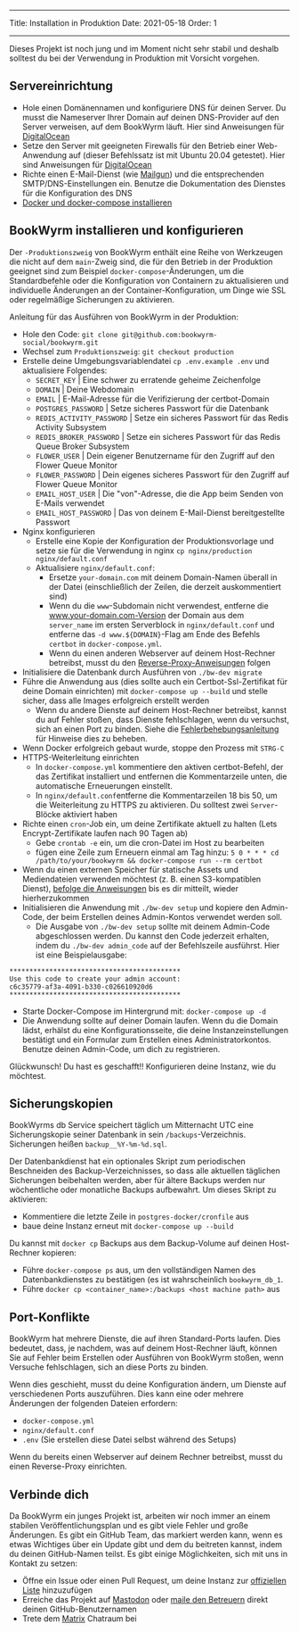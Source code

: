 - - -
Title: Installation in Produktion Date: 2021-05-18 Order: 1
- - -

Dieses Projekt ist noch jung und im Moment nicht sehr stabil und deshalb solltest du bei der Verwendung in Produktion mit Vorsicht vorgehen.

## Servereinrichtung
- Hole einen Domänennamen und konfiguriere DNS für deinen Server. Du musst die Nameserver Ihrer Domain auf deinen DNS-Provider auf den Server verweisen, auf dem BookWyrm läuft. Hier sind Anweisungen für [DigitalOcean](https://www.digitalocean.com/community/tutorials/how-to-point-to-digitalocean-nameservers-from-common-domain-registrars)
- Setze den Server mit geeigneten Firewalls für den Betrieb einer Web-Anwendung auf (dieser Befehlssatz ist mit Ubuntu 20.04 getestet). Hier sind Anweisungen für [DigitalOcean](https://www.digitalocean.com/community/tutorials/initial-server-setup-with-ubuntu-20-04)
- Richte einen E-Mail-Dienst (wie [Mailgun](https://documentation.mailgun.com/en/latest/quickstart.html)) und die entsprechenden SMTP/DNS-Einstellungen ein. Benutze die Dokumentation des Dienstes für die Konfiguration des DNS
- [Docker und docker-compose installieren](https://docs.docker.com/compose/install/)

## BookWyrm installieren und konfigurieren

Der `-Produktionszweig` von BookWyrm enthält eine Reihe von Werkzeugen die nicht auf dem `main`-Zweig sind, die für den Betrieb in der Produktion geeignet sind zum Beispiel `docker-compose`-Änderungen, um die Standardbefehle oder die Konfiguration von Containern zu aktualisieren und individuelle Änderungen an der Container-Konfiguration, um Dinge wie SSL oder regelmäßige Sicherungen zu aktivieren.

Anleitung für das Ausführen von BookWyrm in der Produktion:

- Hole den Code: `git clone git@github.com:bookwyrm-social/bookwyrm.git`
- Wechsel zum `Produktionszweig`: `git checkout production`
- Erstelle deine Umgebungsvariablendatei `cp .env.example .env` und aktualisiere Folgendes:
    - `SECRET_KEY` | Eine schwer zu erratende geheime Zeichenfolge
    - `DOMAIN` | Deine Webdomain
    - `EMAIL` | E-Mail-Adresse für die Verifizierung der certbot-Domain
    - `POSTGRES_PASSWORD` | Setze sicheres Passwort für die Datenbank
    - `REDIS_ACTIVITY_PASSWORD` | Setze ein sicheres Passwort für das Redis Activity Subsystem
    - `REDIS_BROKER_PASSWORD` | Setze ein sicheres Passwort für das Redis Queue Broker Subsystem
    - `FLOWER_USER` | Dein eigener Benutzername für den Zugriff auf den Flower Queue Monitor
    - `FLOWER_PASSWORD` | Dein eigenes sicheres Passwort für den Zugriff auf Flower Queue Monitor
    - `EMAIL_HOST_USER` | Die "von"-Adresse, die die App beim Senden von E-Mails verwendet
    - `EMAIL_HOST_PASSWORD` | Das von deinem E-Mail-Dienst bereitgestellte Passwort
- Nginx konfigurieren
    - Erstelle eine Kopie der Konfiguration der Produktionsvorlage und setze sie für die Verwendung in nginx `cp nginx/production nginx/default.conf`
    - Aktualisiere `nginx/default.conf`:
        - Ersetze `your-domain.com` mit deinem Domain-Namen überall in der Datei (einschließlich der Zeilen, die derzeit auskommentiert sind)
        - Wenn du die `www`-Subdomain nicht verwendest, entferne die www.your-domain.com-Version der Domain aus dem `server_name` im ersten Serverblock in `nginx/default.conf` und entferne das `-d www.${DOMAIN}`-Flag am Ende des Befehls `certbot` in `docker-compose.yml`.
        - Wenn du einen anderen Webserver auf deinem Host-Rechner betreibst, musst du den [Reverse-Proxy-Anweisungen](/reverse-proxy.html) folgen
- Initialisiere die Datenbank durch Ausführen von `./bw-dev migrate`
- Führe die Anwendung aus (dies sollte auch ein Certbot-Ssl-Zertifikat für deine Domain einrichten) mit `docker-compose up --build` und stelle sicher, dass alle Images erfolgreich erstellt werden
    - Wenn du andere Dienste auf deinem Host-Rechner betreibst, kannst du auf Fehler stoßen, dass Dienste fehlschlagen, wenn du versuchst, sich an einen Port zu binden. Siehe die [Fehlerbehebungsanleitung](#port_conflicts) für Hinweise dies zu beheben.
- Wenn Docker erfolgreich gebaut wurde, stoppe den Prozess mit `STRG-C`
- HTTPS-Weiterleitung einrichten
    - In `docker-compose.yml` kommentiere den aktiven certbot-Befehl, der das Zertifikat installiert und entfernen die Kommentarzeile unten, die automatische Erneuerungen einstellt.
    - In `nginx/default.conf`entferne die Kommentarzeilen 18 bis 50, um die Weiterleitung zu HTTPS zu aktivieren. Du solltest zwei `Server`-Blöcke aktiviert haben
- Richte einen `cron`-Job ein, um deine Zertifikate aktuell zu halten (Lets Encrypt-Zertifikate laufen nach 90 Tagen ab)
    - Gebe `crontab -e` ein, um die cron-Datei im Host zu bearbeiten
    - fügen eine Zeile zum Erneuern einmal am Tag hinzu: `5 0 * * * cd /path/to/your/bookwyrm && docker-compose run --rm certbot`
- Wenn du einen externen Speicher für statische Assets und Mediendateien verwenden möchtest (z. B. einen S3-kompatiblen Dienst), [befolge die Anweisungen](/external-storage.html) bis es dir mitteilt, wieder hierherzukommen
- Initialisieren die Anwendung mit `./bw-dev setup` und kopiere den Admin-Code, der beim Erstellen deines Admin-Kontos verwendet werden soll.
    - Die Ausgabe von `./bw-dev setup` sollte mit deinem Admin-Code abgeschlossen werden. Du kannst den Code jederzeit erhalten, indem du `./bw-dev admin_code` auf der Befehlszeile ausführst. Hier ist eine Beispielausgabe:

``` { .sh }
*******************************************
Use this code to create your admin account:
c6c35779-af3a-4091-b330-c026610920d6
*******************************************
```

- Starte Docker-Compose im Hintergrund mit: `docker-compose up -d`
- Die Anwendung sollte auf deiner Domain laufen. Wenn du die Domain lädst, erhälst du eine Konfigurationsseite, die deine Instanzeinstellungen bestätigt und ein Formular zum Erstellen eines Administratorkontos. Benutze deinen Admin-Code, um dich zu registrieren.

Glückwunsch! Du hast es geschafft!! Konfigurieren deine Instanz, wie du möchtest.


## Sicherungskopien

BookWyrms db Service speichert täglich um Mitternacht UTC eine Sicherungskopie seiner Datenbank in sein `/backups`-Verzeichnis. Sicherungen heißen `backup__%Y-%m-%d.sql`.

Der Datenbankdienst hat ein optionales Skript zum periodischen Beschneiden des Backup-Verzeichnisses, so dass alle aktuellen täglichen Sicherungen beibehalten werden, aber für ältere Backups werden nur wöchentliche oder monatliche Backups aufbewahrt. Um dieses Skript zu aktivieren:

- Kommentiere die letzte Zeile in `postgres-docker/cronfile` aus
- baue deine Instanz erneut mit `docker-compose up --build`

Du kannst mit `docker cp` Backups aus dem Backup-Volume auf deinen Host-Rechner kopieren:

- Führe `docker-compose ps` aus, um den vollständigen Namen des Datenbankdienstes zu bestätigen (es ist wahrscheinlich `bookwyrm_db_1`.
- Führe `docker cp <container_name>:/backups <host machine path>` aus

## Port-Konflikte

BookWyrm hat mehrere Dienste, die auf ihren Standard-Ports laufen. Dies bedeutet, dass, je nachdem, was auf deinem Host-Rechner läuft, können Sie auf Fehler beim Erstellen oder Ausführen von BookWyrm stoßen, wenn Versuche fehlschlagen, sich an diese Ports zu binden.

Wenn dies geschieht, musst du deine Konfiguration ändern, um Dienste auf verschiedenen Ports auszuführen. Dies kann eine oder mehrere Änderungen der folgenden Dateien erfordern:

- `docker-compose.yml`
- `nginx/default.conf`
- `.env` (Sie erstellen diese Datei selbst während des Setups)

Wenn du bereits einen Webserver auf deinem Rechner betreibst, musst du einen Reverse-Proxy einrichten.

## Verbinde dich

Da BookWyrm ein junges Projekt ist, arbeiten wir noch immer an einem stabilen Veröffentlichungsplan und es gibt viele Fehler und große Änderungen. Es gibt ein GitHub Team, das markiert werden kann, wenn es etwas Wichtiges über ein Update gibt und dem du beitreten kannst, indem du deinen GitHub-Namen teilst. Es gibt einige Möglichkeiten, sich mit uns in Kontakt zu setzen:

 - Öffne ein Issue oder einen Pull Request, um deine Instanz zur [offiziellen Liste](https://github.com/bookwyrm-social/documentation/blob/main/content/using_bookwyrm/instances.md) hinzuzufügen
 - Erreiche das Projekt auf [Mastodon](https://tech.lgbt/@bookwyrm) oder [maile den Betreuern](mailto:mousereeve@riseup.net) direkt deinen GitHub-Benutzernamen
 - Trete dem [Matrix](https://matrix.to/#/#bookwyrm:matrix.org) Chatraum bei

